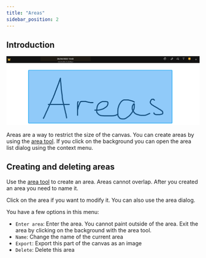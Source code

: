 ```yaml
---
title: "Areas"
sidebar_position: 2
---
```


## Introduction

![Area](area.png)

Areas are a way to restrict the size of the canvas. You can create areas by using the [area tool](tools/area.md). If you click on the background you can open the area list dialog using the context menu.

## Creating and deleting areas

Use the [area tool](tools/area.md) to create an area.
Areas cannot overlap. After you created an area you need to name it.

Click on the area if you want to modify it.
You can also use the area dialog.

You have a few options in this menu:

* `Enter area`: Enter the area. You cannot paint outside of the area. Exit the area by clicking on the background with the area tool.
* `Name`: Change the name of the current area
* `Export`: Export this part of the canvas as an image
* `Delete`: Delete this area
